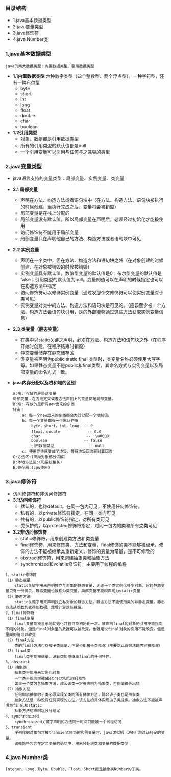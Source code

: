 ### 目录结构
- 1.java基本数据类型
- 2.java变量类型
- 3.java修饰符
- 4.java Number类




### 1.java基本数据类型
    java的两大数据类型：内置数据类型、引用数据类型
- **1.1内置数据类型**
    六种数字类型（四个整数型、两个浮点型），一种字符型，还有一种布尔型
    * byte
    * short
    * int
    * long 
    * float
    * double
    * char
    * boolean
- **1.2引用类型**
    * 对象、数组都是引用数据类型
    * 所有的引用类型的默认值都是null
    * 一个引用变量可以引用与任何与之兼容的类型

### 2.java变量类型
- java语言支持的变量类型：局部变量、实例变量、类变量
- **2.1 局部变量**
    * 声明在方法、构造方法或者语句块中（在方法、构造方法、语句块被执行的时候创建，当执行完成之后，变量将会被销毁）
    * 局部变量是在栈上分配的
    * 局部变量没有默认值。所以局部变量在声明后，必须经过初始化才能被使用
    * 访问修饰符不能用于局部变量
    * 局部变量只在声明他自己的方法、构造方法或者语句块中可见
- **2.2 实例变量**
    * 声明在一个类中，但在方法、构造方法和语句块之外（在对象创建的时候创建，在对象被销毁的时候被销毁）
    * 实例变量具有默认值。数值型变量的默认值是0；布尔型变量的默认值是false；引用类型的默认值为null。变量的值可以在声明的时候指定也可以在构造方法中指定
    * 访问修饰符可以修饰实例变量（通过发那个文修饰符可以使实例变量对子类可见）
    * 实例变量对类中的方法、构造方法和语句块是可见的。（应该至少被一个方法、构造方法会语句块引用，是的外部能够通过这些方法获取实例变量信息）
- **2.3 类变量（静态变量）**
    * 在类中以static关键之声明，必须在方法、构造方法和语句块之外（在程序开始时创建，在程序结束时销毁）
    * 静态变量储存在静态储存区
    * 类变量被声明为public static final 类型时，类变量名称必须使用大写字母。如果静态变量不是public和final类型，其命名方式与实例变量以及局部变量的命名方式一致。

- **java内存分配以及栈和堆的区别**
    ```
    A:栈: 存放的是局部变量
    局部变量：在方法定义或者方法声明上的变量都是局部变量。
    B:堆: 存放的是所有new出来的东西
    特点：
        a: 每一个new出来的东西都会为其分配一个地制值。
        b: 每一个变量都有一个默认的值
            byte，short，int，long  -- 0
            float，double            -- 0.0
            char                    -- '\u0000'
            boolean                -- false
            引用数据类型               -- null       
        c: 使用完毕就变成了垃圾，等待垃圾回收器对其回收
    C:方法区:(面向对象部分讲解)
    D:本地方法区:(和系统相关)
    E:寄存器:(cpu使用)
    ```
 ### 3.java修饰符
 - 访问修饰符和非访问修饰符
 - **3.1访问修饰符**
    * 默认的，也称default。在同一包内可见，不使用任何修饰符。
    * 私有的，以private修饰符指定，在同一类内可见
    * 共有的，以public修饰符指定，对所有类可见
    * 受保护的，以protected修饰符指定，对同一包内的类和所有之类可见
- **3.2非访问修饰符**
    * static修饰符，用来创建类方法和类变量
    * final修饰符，用来修饰类、方法和变量，final修饰的类不能够被继承，修饰的方法不能被继承类重新定义，修饰的变量为常量，是不可修改的
    * abstract修饰符，用来创建抽象类和抽象方法
    * synchronized和volatile修饰符，主要用于线程的编程
```
1、static修饰符
（1）静态变量
    static关键字用来声明独立与对象的静态变量，无论一个类实例化多少对象，它的静态变量只有一份拷贝，静态变量也被称为类变量。局部变量不能呗声明为static变量
（2）静态方法
    static关键字用来声明独立与对象的静态方法。静态方法不能使用类的非静态变量。静态方法从参数列表得到数据，然后计算这些数值。
2、final修饰符
（1）final变量
    final变量能被显示地初始化并且只能初始化一次。被声明final的对象的引用不能指向不同的对象。但是final对象里的数据可以被改变。也就是说final对象的引用不能改变，但是里面的值可以改变
（2）final方法
    类的final方法可以被子类继承，但是不能被子类修改（主要防止该方法的内容被修改）
（3）final类
    final类不能被继承，没有类能够继承final的任何特性。
3、abstract
（1）抽象类
    抽象类不能用来实例化对象
    一个类不能同时被abstract和final修饰
    如果一个类包含抽象方法，那么该类一定要声明为抽象类，否则编译会出错
（2）抽象方法
    任何继承抽象的子类必须实现父类的所有抽象方法，除非该子类也是抽象类
    抽象方法是一种没有任何实现的方法，该方法的具体实现由子类提供。抽象方法不能被声明为final和static
    抽象方法的声明以分号结尾
4、synchronized
    synchronized关键字声明的方法同一时间只能被一个线程访问
5、transient
    序列化的对象包含被transient修饰的实例变量时，java虚拟机（JVM）跳过该特定的变量。
    该修饰符包含在定义变量的语句中，用来预处理类和变量的数据类型
```
### 4.java Number类
    Integer、Long、Byte、Double、Float、Short都是抽象类Number的子类。
